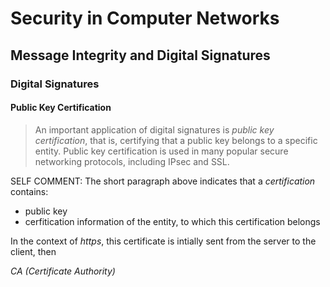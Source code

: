 # Security in Computer Networks
## Message Integrity and Digital Signatures
### Digital Signatures
#### Public Key Certification
> An important application of digital signatures is *public key certification*, that is, certifying that a public key belongs to a specific entity. Public key certification is
used in many popular secure networking protocols, including IPsec and SSL.

SELF COMMENT: The short paragraph above indicates that a *certification* contains:

* public key
* cerfitication information of the entity, to which this certification belongs

In the context of *https*, this certificate is intially sent from the server to the client, then

*CA (Certificate Authority)*

